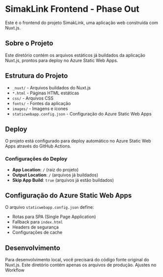 # SimakLink Frontend - Phase Out

Este é o frontend do projeto SimakLink, uma aplicação web construída com Nuxt.js.

## Sobre o Projeto

Este diretório contém os arquivos estáticos já buildados da aplicação Nuxt.js, prontos para deploy no Azure Static Web Apps.

## Estrutura do Projeto

- `_nuxt/` - Arquivos buildados do Nuxt.js
- `*.html` - Páginas HTML estáticas
- `css/` - Arquivos CSS
- `fonts/` - Fontes da aplicação
- `images/` - Imagens e ícones
- `staticwebapp.config.json` - Configuração do Azure Static Web Apps

## Deploy

O projeto está configurado para deploy automático no Azure Static Web Apps através do GitHub Actions.

### Configurações do Deploy

- **App Location**: `/` (raiz do projeto)
- **Output Location**: `/` (arquivos já buildados)
- **Skip App Build**: `true` (arquivos já estão buildados)

## Configuração do Azure Static Web Apps

O arquivo `staticwebapp.config.json` define:
- Rotas para SPA (Single Page Application)
- Fallback para `index.html`
- Headers de segurança
- Configurações de cache

## Desenvolvimento

Para desenvolvimento local, você precisará do código fonte original do Nuxt.js. Este diretório contém apenas os arquivos de produção.
Ajustes no Workflow